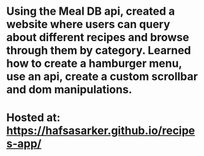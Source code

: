 # Using the Meal DB api, created a website where users can query about different recipes and browse through them by category. Learned how to create a hamburger menu, use an api, create a custom scrollbar and dom manipulations.

# Hosted at: https://hafsasarker.github.io/recipes-app/

